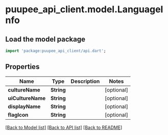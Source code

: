 # puupee_api_client.model.LanguageInfo

## Load the model package
```dart
import 'package:puupee_api_client/api.dart';
```

## Properties
Name | Type | Description | Notes
------------ | ------------- | ------------- | -------------
**cultureName** | **String** |  | [optional] 
**uiCultureName** | **String** |  | [optional] 
**displayName** | **String** |  | [optional] 
**flagIcon** | **String** |  | [optional] 

[[Back to Model list]](../README.md#documentation-for-models) [[Back to API list]](../README.md#documentation-for-api-endpoints) [[Back to README]](../README.md)


